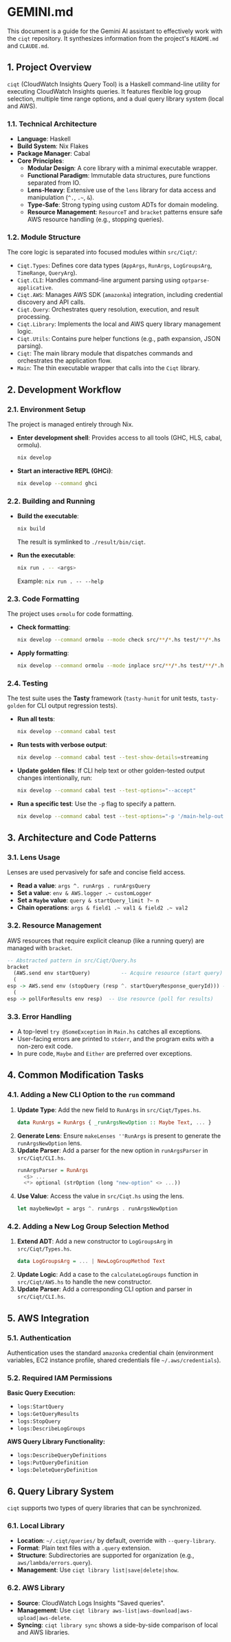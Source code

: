 # GEMINI.md

This document is a guide for the Gemini AI assistant to effectively work with the `ciqt` repository. It synthesizes information from the project's `README.md` and `CLAUDE.md`.

## 1. Project Overview

`ciqt` (CloudWatch Insights Query Tool) is a Haskell command-line utility for executing CloudWatch Insights queries. It features flexible log group selection, multiple time range options, and a dual query library system (local and AWS).

### 1.1. Technical Architecture

- **Language**: Haskell
- **Build System**: Nix Flakes
- **Package Manager**: Cabal
- **Core Principles**:
    - **Modular Design**: A core library with a minimal executable wrapper.
    - **Functional Paradigm**: Immutable data structures, pure functions separated from IO.
    - **Lens-Heavy**: Extensive use of the `lens` library for data access and manipulation (`^.`, `.~`, `&`).
    - **Type-Safe**: Strong typing using custom ADTs for domain modeling.
    - **Resource Management**: `ResourceT` and `bracket` patterns ensure safe AWS resource handling (e.g., stopping queries).

### 1.2. Module Structure

The core logic is separated into focused modules within `src/Ciqt/`:

- `Ciqt.Types`: Defines core data types (`AppArgs`, `RunArgs`, `LogGroupsArg`, `TimeRange`, `QueryArg`).
- `Ciqt.CLI`: Handles command-line argument parsing using `optparse-applicative`.
- `Ciqt.AWS`: Manages AWS SDK (`amazonka`) integration, including credential discovery and API calls.
- `Ciqt.Query`: Orchestrates query resolution, execution, and result processing.
- `Ciqt.Library`: Implements the local and AWS query library management logic.
- `Ciqt.Utils`: Contains pure helper functions (e.g., path expansion, JSON parsing).
- `Ciqt`: The main library module that dispatches commands and orchestrates the application flow.
- `Main`: The thin executable wrapper that calls into the `Ciqt` library.

## 2. Development Workflow

### 2.1. Environment Setup

The project is managed entirely through Nix.

- **Enter development shell**: Provides access to all tools (GHC, HLS, cabal, ormolu).
  ```bash
  nix develop
  ```
- **Start an interactive REPL (GHCi)**:
  ```bash
  nix develop --command ghci
  ```

### 2.2. Building and Running

- **Build the executable**:
  ```bash
  nix build
  ```
  The result is symlinked to `./result/bin/ciqt`.

- **Run the executable**:
  ```bash
  nix run . -- <args>
  ```
  Example: `nix run . -- --help`

### 2.3. Code Formatting

The project uses `ormolu` for code formatting.

- **Check formatting**:
  ```bash
  nix develop --command ormolu --mode check src/**/*.hs test/**/*.hs
  ```
- **Apply formatting**:
  ```bash
  nix develop --command ormolu --mode inplace src/**/*.hs test/**/*.hs
  ```

### 2.4. Testing

The test suite uses the **Tasty** framework (`tasty-hunit` for unit tests, `tasty-golden` for CLI output regression tests).

- **Run all tests**:
  ```bash
  nix develop --command cabal test
  ```
- **Run tests with verbose output**:
  ```bash
  nix develop --command cabal test --test-show-details=streaming
  ```
- **Update golden files**: If CLI help text or other golden-tested output changes intentionally, run:
  ```bash
  nix develop --command cabal test --test-options="--accept"
  ```
- **Run a specific test**: Use the `-p` flag to specify a pattern.
  ```bash
  nix develop --command cabal test --test-options="-p '/main-help-output/'"
  ```

## 3. Architecture and Code Patterns

### 3.1. Lens Usage

Lenses are used pervasively for safe and concise field access.

- **Read a value**: `args ^. runArgs . runArgsQuery`
- **Set a value**: `env & AWS.logger .~ customLogger`
- **Set a `Maybe` value**: `query & startQuery_limit ?~ n`
- **Chain operations**: `args & field1 .~ val1 & field2 .~ val2`

### 3.2. Resource Management

AWS resources that require explicit cleanup (like a running query) are managed with `bracket`.

```haskell
-- Abstracted pattern in src/Ciqt/Query.hs
bracket
  (AWS.send env startQuery)          -- Acquire resource (start query)
  (esp -> AWS.send env (stopQuery (resp ^. startQueryResponse_queryId))) -- Release (stop query)
  (esp -> pollForResults env resp)  -- Use resource (poll for results)
```

### 3.3. Error Handling

- A top-level `try @SomeException` in `Main.hs` catches all exceptions.
- User-facing errors are printed to `stderr`, and the program exits with a non-zero exit code.
- In pure code, `Maybe` and `Either` are preferred over exceptions.

## 4. Common Modification Tasks

### 4.1. Adding a New CLI Option to the `run` command

1.  **Update Type**: Add the new field to `RunArgs` in `src/Ciqt/Types.hs`.
    ```haskell
    data RunArgs = RunArgs { _runArgsNewOption :: Maybe Text, ... }
    ```
2.  **Generate Lens**: Ensure `makeLenses ''RunArgs` is present to generate the `runArgsNewOption` lens.
3.  **Update Parser**: Add a parser for the new option in `runArgsParser` in `src/Ciqt/CLI.hs`.
    ```haskell
    runArgsParser = RunArgs
      <$> ...
      <*> optional (strOption (long "new-option" <> ...))
    ```
4.  **Use Value**: Access the value in `src/Ciqt.hs` using the lens.
    ```haskell
    let maybeNewOpt = args ^. runArgs . runArgsNewOption
    ```

### 4.2. Adding a New Log Group Selection Method

1.  **Extend ADT**: Add a new constructor to `LogGroupsArg` in `src/Ciqt/Types.hs`.
    ```haskell
    data LogGroupsArg = ... | NewLogGroupMethod Text
    ```
2.  **Update Logic**: Add a case to the `calculateLogGroups` function in `src/Ciqt/AWS.hs` to handle the new constructor.
3.  **Update Parser**: Add a corresponding CLI option and parser in `src/Ciqt/CLI.hs`.

## 5. AWS Integration

### 5.1. Authentication

Authentication uses the standard `amazonka` credential chain (environment variables, EC2 instance profile, shared credentials file `~/.aws/credentials`).

### 5.2. Required IAM Permissions

**Basic Query Execution:**
- `logs:StartQuery`
- `logs:GetQueryResults`
- `logs:StopQuery`
- `logs:DescribeLogGroups`

**AWS Query Library Functionality:**
- `logs:DescribeQueryDefinitions`
- `logs:PutQueryDefinition`
- `logs:DeleteQueryDefinition`

## 6. Query Library System

`ciqt` supports two types of query libraries that can be synchronized.

### 6.1. Local Library

- **Location**: `~/.ciqt/queries/` by default, override with `--query-library`.
- **Format**: Plain text files with a `.query` extension.
- **Structure**: Subdirectories are supported for organization (e.g., `aws/lambda/errors.query`).
- **Management**: Use `ciqt library list|save|delete|show`.

### 6.2. AWS Library

- **Source**: CloudWatch Logs Insights "Saved queries".
- **Management**: Use `ciqt library aws-list|aws-download|aws-upload|aws-delete`.
- **Syncing**: `ciqt library sync` shows a side-by-side comparison of local and AWS libraries.
